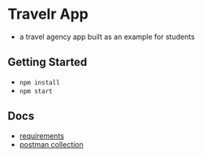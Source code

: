 # Travelr App
- a travel agency app built as an example for students

## Getting Started
- `npm install`
- `npm start`

## Docs
- [requirements](requirements.md)
- [postman collection](travelr.postman_collection.json)

